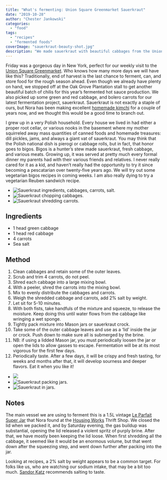```yaml
---
title: "What's fermenting: Union Square Greenmarket Sauerkraut"
date: "2019-10-28"
author: "Chester Jankowski"
categories: 
  - "food"
tags: 
  - "recipes"
  - "fermented foods"
coverImage: "sauerkraut-beauty-shot.jpg"
description: "We made sauerkraut with beautiful cabbages from the Union Square Greenmarket."
---
```


Friday was a gorgeous day in New York, perfect for our weekly visit to the [Union Square Greenmarket](https://www.grownyc.org/greenmarket/manhattan-union-square-m). Who knows how many more days we will have like this? Traditionally, end of harvest is the last chance to ferment, can, and store food for the rough season ahead. Even though we already have plenty on hand, we stopped off at the Oak Grove Plantation stall to get another beautiful batch of chilis for this year’s fermented hot sauce production. We also picked up some green and red cabbage, and bolero carrots for our latest fermentation project, sauerkraut. Sauerkraut is not exactly a staple of ours, but Nora has been making excellent [homemade kimchi](https://www.culturednyc.com/whats-fermenting-easy-homemade-vegan-kimchi/) for a couple of years now, and we thought this would be a good time to branch out.

I grew up in a very Polish household. Every house we lived in had either a proper root cellar, or various nooks in the basement where my mother squirreled away mass quantities of canned foods and homemade treasures: dill pickles, jams, and always a giant vat of sauerkraut. You may think that the Polish national dish is pierogi or cabbage rolls, but in fact, that honor goes to bigos. Bigos is a hunter’s stew made sauerkraut, fresh cabbage, and various meats. Growing up, it was served at pretty much every formal dinner my parents had with their various friends and relatives. I never really cared for it as a kid, and haven’t really had the opportunity to try it since becoming a pescatarian over twenty-five years ago. We will try out some vegetarian bigos recipes in coming weeks. I am also really dying to try a vegetarian Reuben sandwich recipe.

- ![Sauerkraut ingredients, cabbages, carrots, salt.](images/sauerkraut-ingredients-cabbage-carrots.jpg)
- ![Sauerkraut chopping cabbages.](images/sauerkraut-chopping-cabbage.jpg)
- ![Sauerkraut shredding carrots.](images/sauerkraut-shredding-carrots.jpg)

## Ingredients

- 1 head green cabbage
- 1 head red cabbage
- 4 carrots
- Sea salt

## Method

1. Clean cabbages and retain some of the outer leaves.
2. Scrub and trim 4 carrots, do not peel.
3. Shred each cabbage into a large mixing bowl.
4. With a peeler, shred the carrots into the mixing bowl.
5. Mix to evenly distribute the cabbages and carrots.
6. Weigh the shredded cabbage and carrots, add 2% salt by weight.
7. Let sit for 5-10 minutes.
8. With both fists, take handfuls of the mixture and squeeze, to release the moisture. Keep doing this until water flows from the cabbage like wringing a wet sponge.
9. Tightly pack mixture into Mason jars or sauerkraut crock.
10. Take some of the outer cabbage leaves and use as a ‘lid’ inside the jar or crock. Push down to make sure all is submerged by the brine.
11. NB: if using a lidded Mason jar, you must periodically loosen the jar or open the lids to allow gasses to escape. Fermentation will be at its most vigorous for the first few days.
12. Periodically taste. After a few days, it will be crispy and fresh tasting, for weeks and months after that, it will develop sourness and deeper flavors. Eat it when you like it!

- ![](images/sauerkraut-squeezing.jpg)
- ![Sauerkraut packing jars.](images/sauerkraut-packing-jars.jpg)
- ![Sauerkraut in jars.](images/sauerkraut.jpg)

## Notes

The main vessel we are using to ferment this is a 1.5L vintage [Le Parfait Super Jar](https://www.leparfait.com/le-parfait-super-jars) that Nora found at the [Housing Works](https://www.housingworks.org/) Thrift Shop. We closed the lid when we packed it, and by Saturday evening, the gas buildup was substantial, opening the lid released a violent spritz of purply brine. After that, we have mostly been keeping the lid loose. When first shredding all the cabbage, it seemed like it would be an enormous volume, but that went down after the squeezing step, and went down further after packing into the jar.

Looking at recipes, a 2% salt by weight appears to be a common target. For folks like us, who are watching our sodium intake, that may be a bit too much. [Sandor Katz](https://www.wildfermentation.com/) recommends salting to taste.
